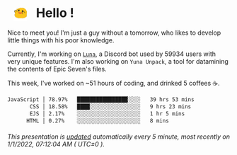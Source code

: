 <h1>   <img src="./spoink.gif" style="vertical-align:middle;" width="30px">   Hello ! </h1>

Nice to meet you! I'm just a guy without a tomorrow, who likes to develop little things with his poor knowledge.

Currently, I'm working on <a href='https://github.com/Asgarrrr/Luna'>`Luna`</a>, a Discord bot used by 59934 users with very unique features. I'm also working on `Yuna Unpack`, a tool for datamining the contents of Epic Seven's files.

This week, I've worked on ~51 hours of coding, and drinked 5 coffees ☕.

```
JavaScript │ 78.97%   ████████████████░░░░   39 hrs 53 mins
       CSS │ 18.58%   ████░░░░░░░░░░░░░░░░   9 hrs 23 mins
       EJS │ 2.17%    ░░░░░░░░░░░░░░░░░░░░   1 hr 5 mins
      HTML │ 0.27%    ░░░░░░░░░░░░░░░░░░░░   8 mins
```

###### This presentation is [updated](https://github.com/Asgarrrr) automatically every 5 minute, most recently on 1/1/2022, 07:12:04 AM ( UTC±0 ).